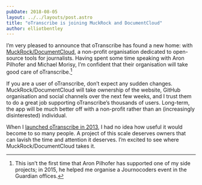 ```yaml
---
pubDate: 2018-08-05
layout: ../../layouts/post.astro
title: "oTranscribe is joining MuckRock and DocumentCloud"
author: elliotbentley
---
```


I’m very pleased to announce that oTranscribe has found a new home: with [MuckRock/DocumentCloud](https://www.muckrock.com/about/), a non-profit organisation dedicated to open-source tools for journalists. Having spent some time speaking with Aron Pilhofer and Michael Morisy, I’m confident that their organisation will take good care of oTranscribe.[^1]

If you are a user of oTranscribe, don’t expect any sudden changes. MuckRock/DocumentCloud will take ownership of the website, GitHub organisation and social channels over the next few weeks, and I trust them to do a great job supporting oTranscribe’s thousands of users. Long-term, the app will be much better off with a non-profit rather than an (increasingly disinterested) individual.

When I [launched oTranscribe in 2013](http://ejb.github.io/2013/10/03/otranscribe.html), I had no idea how useful it would become to so many people. A project of this scale deserves owners that can lavish the time and attention it deserves. I’m excited to see where MuckRock/DocumentCloud takes it.

[^1]: This isn’t the first time that Aron Pilhofer has supported one of my side projects; in 2015, he helped me organise a Journocoders event in the Guardian offices.
